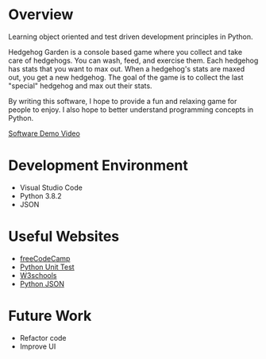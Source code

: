 # Overview

Learning object oriented and test driven development principles in Python.

Hedgehog Garden is a console based game where you collect and take care of hedgehogs.
You can wash, feed, and exercise them. Each hedgehog has stats that you want to max out.
When a hedgehog's stats are maxed out, you get a new hedgehog. The goal of the game is to
collect the last "special" hedgehog and max out their stats.

By writing this software, I hope to provide a fun and relaxing game for people to enjoy.
I also hope to better understand programming concepts in Python.

[Software Demo Video](http://youtube.link.goes.here)

# Development Environment

* Visual Studio Code
* Python 3.8.2
* JSON

# Useful Websites

* [freeCodeCamp](https://www.freecodecamp.org/news/learning-to-test-with-python-997ace2d8abe/)
* [Python Unit Test](https://docs.python.org/2/library/unittest.html#)
* [W3schools](https://www.w3schools.com/python/python_inheritance.asp)
* [Python JSON](https://docs.python.org/3.8/library/json.html#basic-usage)

# Future Work

* Refactor code
* Improve UI